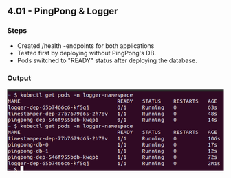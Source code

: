 ## 4.01 - PingPong & Logger

### Steps

- Created /health -endpoints for both applications
- Tested first by deploying without PingPong's DB. 
- Pods switched to "READY" status after deploying the database.

### Output

![program output](output_401.png "Deployment")
